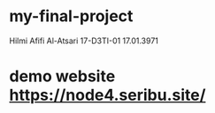 # my-final-project
Hilmi Afifi Al-Atsari
17-D3TI-01
17.01.3971
# demo website https://node4.seribu.site/
